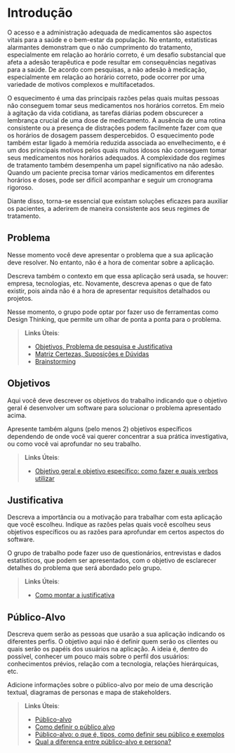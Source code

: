 # Introdução

O acesso e a administração adequada de medicamentos são aspectos vitais para a saúde e o bem-estar da população. No entanto, estatísticas alarmantes demonstram que o não cumprimento do tratamento, especialmente em relação ao horário correto, é um desafio substancial que afeta a adesão terapêutica e pode resultar em consequências negativas para a saúde. De acordo com pesquisas, a não adesão à medicação, especialmente em relação ao horário correto, pode ocorrer por uma variedade de motivos complexos e multifacetados.  

O esquecimento é uma das principais razões pelas quais muitas pessoas não conseguem tomar seus medicamentos nos horários corretos. Em meio à agitação da vida cotidiana, as tarefas diárias podem obscurecer a lembrança crucial de uma dose de medicamento. A ausência de uma rotina consistente ou a presença de distrações podem facilmente fazer com que os horários de dosagem passem despercebidos. O esquecimento pode também estar ligado à memória reduzida associada ao envelhecimento, e é  um dos principais motivos pelos quais muitos idosos não conseguem tomar seus medicamentos nos horários adequados. A complexidade dos regimes de tratamento também desempenha um papel significativo na não adesão. Quando um paciente precisa tomar vários medicamentos em diferentes horários e doses, pode ser difícil acompanhar e seguir um cronograma rigoroso. 

Diante disso, torna-se essencial que existam soluções eficazes para auxiliar os pacientes, a aderirem de maneira consistente aos seus regimes de tratamento. 

## Problema
Nesse momento você deve apresentar o problema que a sua aplicação deve  resolver. No entanto, não é a hora de comentar sobre a aplicação.

Descreva também o contexto em que essa aplicação será usada, se  houver: empresa, tecnologias, etc. Novamente, descreva apenas o que de  fato existir, pois ainda não é a hora de apresentar requisitos  detalhados ou projetos.

Nesse momento, o grupo pode optar por fazer uso  de ferramentas como Design Thinking, que permite um olhar de ponta a ponta para o problema.

> **Links Úteis**:
> - [Objetivos, Problema de pesquisa e Justificativa](https://medium.com/@versioparole/objetivos-problema-de-pesquisa-e-justificativa-c98c8233b9c3)
> - [Matriz Certezas, Suposições e Dúvidas](https://medium.com/educa%C3%A7%C3%A3o-fora-da-caixa/matriz-certezas-suposi%C3%A7%C3%B5es-e-d%C3%BAvidas-fa2263633655)
> - [Brainstorming](https://www.euax.com.br/2018/09/brainstorming/)

## Objetivos

Aqui você deve descrever os objetivos do trabalho indicando que o objetivo geral é desenvolver um software para solucionar o problema apresentado acima. 

Apresente também alguns (pelo menos 2) objetivos específicos dependendo de onde você vai querer concentrar a sua prática investigativa, ou como você vai aprofundar no seu trabalho.
 
> **Links Úteis**:
> - [Objetivo geral e objetivo específico: como fazer e quais verbos utilizar](https://blog.mettzer.com/diferenca-entre-objetivo-geral-e-objetivo-especifico/)

## Justificativa

Descreva a importância ou a motivação para trabalhar com esta aplicação que você escolheu. Indique as razões pelas quais você escolheu seus objetivos específicos ou as razões para aprofundar em certos aspectos do software.

O grupo de trabalho pode fazer uso de questionários, entrevistas e dados estatísticos, que podem ser apresentados, com o objetivo de esclarecer detalhes do problema que será abordado pelo grupo.

> **Links Úteis**:
> - [Como montar a justificativa](https://guiadamonografia.com.br/como-montar-justificativa-do-tcc/)

## Público-Alvo

Descreva quem serão as pessoas que usarão a sua aplicação indicando os diferentes perfis. O objetivo aqui não é definir quem serão os clientes ou quais serão os papéis dos usuários na aplicação. A ideia é, dentro do possível, conhecer um pouco mais sobre o perfil dos usuários: conhecimentos prévios, relação com a tecnologia, relações
hierárquicas, etc.

Adicione informações sobre o público-alvo por meio de uma descrição textual, diagramas de personas e mapa de stakeholders.

> **Links Úteis**:
> - [Público-alvo](https://blog.hotmart.com/pt-br/publico-alvo/)
> - [Como definir o público alvo](https://exame.com/pme/5-dicas-essenciais-para-definir-o-publico-alvo-do-seu-negocio/)
> - [Público-alvo: o que é, tipos, como definir seu público e exemplos](https://klickpages.com.br/blog/publico-alvo-o-que-e/)
> - [Qual a diferença entre público-alvo e persona?](https://rockcontent.com/blog/diferenca-publico-alvo-e-persona/)

